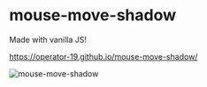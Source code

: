 # mouse-move-shadow

Made with vanilla JS!

https://operator-19.github.io/mouse-move-shadow/

![mouse-move-shadow](https://user-images.githubusercontent.com/70670914/143961736-b213cb93-dd3b-4808-ae4c-21e72f3f5d80.gif)
